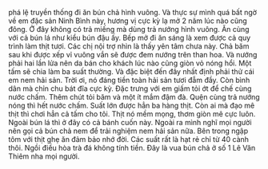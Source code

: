 phá lệ truyền thống đi ăn bún chả hình vuông. Và thực sự mình quá bất ngờ về em đặc sản Ninh Bình này, hương vị cực kỳ lạ mở 2 năm lúc nào cũng đông. Ở đây không có trả miếng mà dùng trả nướng hình vuông. Ăn cùng với cả bún lá như kiểu bún đậu ấy. Bếp mở đi ăn sáng là xem được cả quy trình làm thịt tươi. Các chị nội trợ nhìn là thấy yên tâm chưa này. Chả băm sau khi được xếp vỉ vuông vắn sẽ được đem nướng trên than hoa. Và nướng phải hai lần lửa nên da bán cho khách lúc nào cũng giòn vỏ nóng hổi. Một tấm sẽ chia làm ba suất thường. Và đặc biệt đến đây nhất định phải thử cái em nem hải sản. Trời ơi, nó đáng tiền toàn hải sản tươi đẫm đầy. Còn bình dân mà chỉn chu bát đĩa cực kỳ. Đặc trưng với em giấm tỏi ớt để chế cùng nước chấm. Thêm chút tỏi băm và một ít mắm đậm đà. Quện cùng trả nướng nóng thì hết nước chấm. Suất lớn được hẳn ba hàng thịt. Còn ai mà đạo mê thịt thì chơi hẳn cả tấm cho tôi. Thịt nó mềm mọng, thơm giòn mê cực luôn. Ngoài bún lá thì ở đây có cả bánh cuốn này. Ngoài ra mình nghĩ mọi người nên gọi cả bún chả nem để trải nghiệm nem hải sản nữa. Bên trong ngập tôm với thịt ghẹ ăn đảm bảo nhớ đời. Các suất rất là hạt rẻ chỉ từ 40 cành thôi. Ngồi điều hòa trà đá không tính tiền. Đây là vua bún chả ở số 1 Lê Văn Thiêm nha mọi người.
